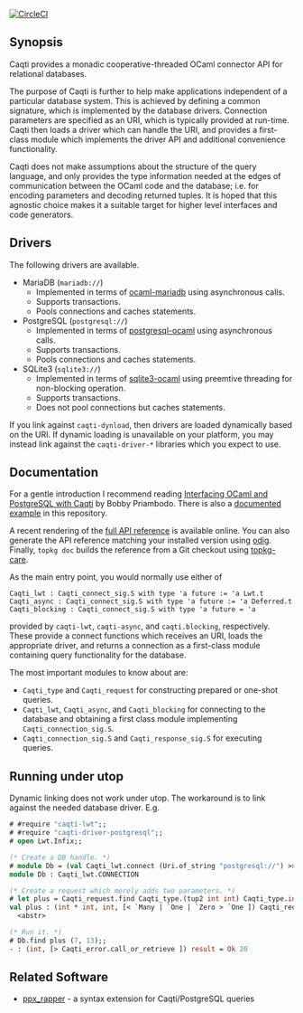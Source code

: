 [![CircleCI](https://circleci.com/gh/paurkedal/ocaml-caqti.svg?style=svg)](https://circleci.com/gh/paurkedal/ocaml-caqti)

## Synopsis

Caqti provides a monadic cooperative-threaded OCaml connector API for
relational databases.

The purpose of Caqti is further to help make applications independent of a
particular database system.  This is achieved by defining a common
signature, which is implemented by the database drivers.  Connection
parameters are specified as an URI, which is typically provided at run-time.
Caqti then loads a driver which can handle the URI, and provides a
first-class module which implements the driver API and additional
convenience functionality.

Caqti does not make assumptions about the structure of the query language,
and only provides the type information needed at the edges of communication
between the OCaml code and the database; i.e. for encoding parameters and
decoding returned tuples.  It is hoped that this agnostic choice makes it a
suitable target for higher level interfaces and code generators.

## Drivers

The following drivers are available.

  - MariaDB (`mariadb://`)
    - Implemented in terms of
      [ocaml-mariadb](https://github.com/andrenth/ocaml-mariadb)
      using asynchronous calls.
    - Supports transactions.
    - Pools connections and caches statements.
  - PostgreSQL (`postgresql://`)
    - Implemented in terms of
      [postgresql-ocaml](https://mmottl.github.io/postgresql-ocaml/)
      using asynchronous calls.
    - Supports transactions.
    - Pools connections and caches statements.
  - SQLite3 (`sqlite3://`)
    - Implemented in terms of
      [sqlite3-ocaml](https://github.com/mmottl/sqlite3-ocaml)
      using preemtive threading for non-blocking operation.
    - Supports transactions.
    - Does not pool connections but caches statements.

If you link against `caqti-dynload`, then drivers are loaded dynamically
based on the URI.  If dynamic loading is unavailable on your platform, you
may instead link against the `caqti-driver-*` libraries which you expect to
use.

## Documentation

For a gentle introduction I recommend reading [Interfacing OCaml and
PostgreSQL with Caqti][BP-2018] by Bobby Priambodo.  There is also a
[documented example][bikereg] in this repository.

A recent rendering of the [full API reference][API] is available online.
You can also generate the API reference matching your installed version
using [odig][].  Finally, `topkg doc` builds the reference from a Git
checkout using [topkg-care][].

As the main entry point, you would normally use either of

    Caqti_lwt : Caqti_connect_sig.S with type 'a future := 'a Lwt.t
    Caqti_async : Caqti_connect_sig.S with type 'a future := 'a Deferred.t
    Caqti_blocking : Caqti_connect_sig.S with type 'a future = 'a

provided by `caqti-lwt`, `caqti-async`, and `caqti.blocking`, respectively.
These provide a connect functions which receives an URI, loads the
appropriate driver, and returns a connection as a first-class module
containing query functionality for the database.

The most important modules to know about are:

  - `Caqti_type` and `Caqti_request` for constructing prepared or one-shot
    queries.
  - `Caqti_lwt`, `Caqti_async`, and `Caqti_blocking` for connecting to the
    database and obtaining a first class module implementing
    `Caqti_connection_sig.S`.
  - `Caqti_connection_sig.S` and `Caqti_response_sig.S` for executing
    queries.

## Running under utop

Dynamic linking does not work under utop.  The workaround is to link against
the needed database driver.  E.g.
```ocaml
# #require "caqti-lwt";;
# #require "caqti-driver-postgresql";;
# open Lwt.Infix;;

(* Create a DB handle. *)
# module Db = (val Caqti_lwt.connect (Uri.of_string "postgresql://") >>= Caqti_lwt.or_fail |> Lwt_main.run);;
module Db : Caqti_lwt.CONNECTION

(* Create a request which merely adds two parameters. *)
# let plus = Caqti_request.find Caqti_type.(tup2 int int) Caqti_type.int "SELECT ?::integer + ?::integer";;
val plus : (int * int, int, [< `Many | `One | `Zero > `One ]) Caqti_request.t =
  <abstr>

(* Run it. *)
# Db.find plus (7, 13);;
- : (int, [> Caqti_error.call_or_retrieve ]) result = Ok 20
```

## Related Software

  - [ppx\_rapper](https://github.com/roddyyaga/ppx_rapper) - a syntax
    extension for Caqti/PostgreSQL queries


[API]: http://paurkedal.github.io/ocaml-caqti/index.html
[BP-2018]: https://medium.com/@bobbypriambodo/interfacing-ocaml-and-postgresql-with-caqti-a92515bdaa11
[bikereg]: tests/bikereg.ml
[odig]: http://erratique.ch/software/odig
[topkg-care]: http://erratique.ch/software/topkg
